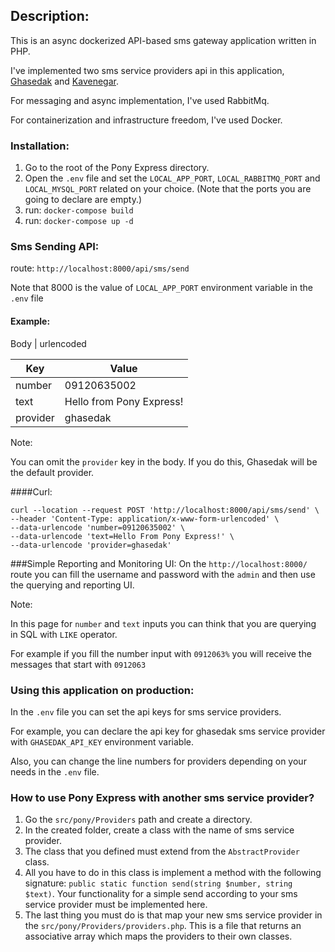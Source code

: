 ## Description:
This is an async dockerized API-based sms gateway application written in PHP.

I've implemented two sms service providers api in this application, [Ghasedak](https://ghasedak.me/) and [Kavenegar](https://kavenegar.com/).

For messaging and async implementation, I've used RabbitMq.

For containerization and infrastructure freedom, I've used Docker.

### Installation:
1) Go to the root of the Pony Express directory.
2) Open the `.env` file and set the `LOCAL_APP_PORT`, `LOCAL_RABBITMQ_PORT` and `LOCAL_MYSQL_PORT` related on your choice.
   (Note that the ports you are going to declare are empty.)
3) run: `docker-compose build`
4) run: `docker-compose up -d`

### Sms Sending API:
route: `http://localhost:8000/api/sms/send`

Note that 8000 is the value of `LOCAL_APP_PORT` environment variable in the `.env` file

#### Example:
Body | urlencoded

| Key      | Value                    |
|----------|--------------------------|
| number   | 09120635002              |
| text     | Hello from Pony Express! |
| provider | ghasedak                 |

Note:

You can omit the `provider` key in the body. If you do this, Ghasedak will be the default provider.

####Curl:
```
curl --location --request POST 'http://localhost:8000/api/sms/send' \
--header 'Content-Type: application/x-www-form-urlencoded' \
--data-urlencode 'number=09120635002' \
--data-urlencode 'text=Hello From Pony Express!' \
--data-urlencode 'provider=ghasedak'
```

###Simple Reporting and Monitoring UI:
On the `http://localhost:8000/` route you can fill the username and password with the `admin` and then use the querying and reporting UI.

Note: 

In this page for `number` and `text` inputs you can think that you are querying in SQL with `LIKE` operator.

For example if you fill the number input with `0912063%` you will receive the messages that start with `0912063`

### Using this application on production:
In the `.env` file you can set the api keys for sms service providers.

For example, you can declare the api key for ghasedak sms service provider with `GHASEDAK_API_KEY` environment variable.

Also, you can change the line numbers for providers depending on your needs in the `.env` file.

### How to use Pony Express with another sms service provider?
1) Go the `src/pony/Providers` path and create a directory.
2) In the created folder, create a class with the name of sms service provider.
3) The class that you defined must extend from the `AbstractProvider` class.
4) All you have to do in this class is implement a method with the following signature:
`public static function send(string $number, string $text)`. Your functionality for a simple send according to your sms service provider must be implemented here.
5) The last thing you must do is that map your new sms service provider in the `src/pony/Providers/providers.php`.
This is a file that returns an associative array which maps the providers to their own classes.